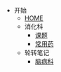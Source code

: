 - 开始
	- [HOME](/README.md) 
	- 消化科
		- [课题](/docs/课题.md)
		- [常用药](/docs/消化科常用药.md)	
	- 轮转笔记
		- [脑病科](/docs/脑病科.md)
	